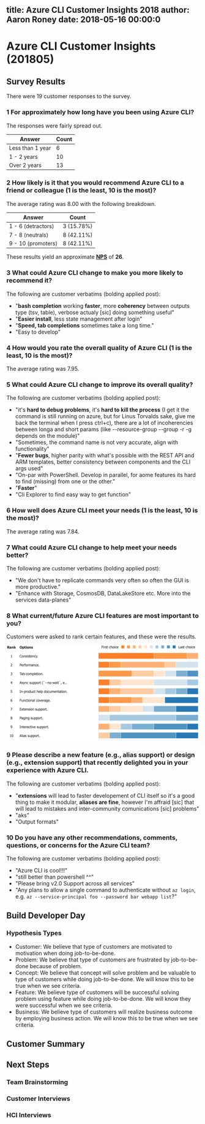 title: Azure CLI Customer Insights 2018
author: Aaron Roney
date: 2018-05-16 00:00:0
---
<!-- toc -->

# Azure CLI Customer Insights (201805)

## Survey Results

There were 19 customer responses to the survey.

### 1 For approximately how long have you been using Azure CLI?

The responses were fairly spread out.

| Answer           | Count |
|------------------|-------|
| Less than 1 year | 6     |
| 1 - 2 years      | 10    |
| Over 2 years     | 13    |

### 2 How likely is it that you would recommend Azure CLI to a friend or colleague (1 is the least, 10 is the most)?

The average rating was 8.00 with the following breakdown.

| Answer             | Count      |
|--------------------|------------|
| 1 - 6 (detractors) | 3 (15.78%) |
| 7 - 8 (neutrals)   | 8 (42.11%) |
| 9 - 10 (promoters) | 8 (42.11%) |

These results yield an approximate [**NPS**](https://en.wikipedia.org/wiki/Net_Promoter) of **26**.

### 3 What could Azure CLI change to make you more likely to recommend it?

The following are customer verbatims (bolding applied post):
* "**bash completion** working **faster**, more **coherency** between outputs type (tsv, table), verbose actualy [sic] doing something useful"
* "**Easier install**, less state management after login"
* "**Speed, tab completions** sometimes take a long time."
* "Easy to develop"

### 4 How would you rate the overall quality of Azure CLI (1 is the least, 10 is the most)?

The average rating was 7.95.

### 5 What could Azure CLI change to improve its overall quality?

The following are customer verbatims (bolding applied post):
* "it's **hard to debug problems**, it's **hard to kill the process** (I get it the command is still running on azure, but for Linus Torvalds sake, give me back the terminal when I press ctrl+c), there are a lot of incoherencies between longa and short params (like --resource-group --group -r -g depends on the module)"
* "Sometimes, the command name is not very accurate, align with functionality"
* "**Fewer bugs**, higher parity with what's possible with the REST API and ARM templates, better consistency between components and the CLI args used"
* "On-par with PowerShell. Develop in parallel, for aome features its hard to find (missing) from one or the other."
* "**Faster**"
* "Cli Explorer to find easy way to get function"

### 6 How well does Azure CLI meet your needs (1 is the least, 10 is the most)?

The average rating was 7.84.

### 7 What could Azure CLI change to help meet your needs better?

The following are customer verbatims (bolding applied post):
* "We don't have to replicate commands very often so often the GUI is more productive."
* "Enhance with Storage, CosmosDB, DataLakeStore etc. More into the services data-planes"

### 8 What current/future Azure CLI features are most important to you?

Customers were asked to rank certain features, and these were the results.

![Feature Ranking](index/FeatureRanking.png)

### 9 Please describe a new feature (e.g., alias support) or design (e.g., extension support) that recently delighted you in your experience with Azure CLI.

The following are customer verbatims (bolding applied post):
* "**extensions** will lead to faster developement of CLI itself so it's a good thing to make it modular, **aliases are fine**, however I'm affraid [sic] that will lead to mistakes and inter-community comunications [sic] problems"
* "aks"
* "Output formats"

### 10 Do you have any other recommendations, comments, questions, or concerns for the Azure CLI team?

The following are customer verbatims (bolding applied post):
* "Azure CLI is cool!!!"
* "still better than powershell ^^"
* "Please bring v2.0 Support across all services"
* "Any plans to allow a single command to authenticate without `az login`, e.g. `az --service-principal foo --password bar webapp list`?"

## Build Developer Day

### Hypothesis Types

* Customer: We believe that type of customers are motivated to motivation when doing job-to-be-done.
* Problem: We believe that type of customers are frustrated by job-to-be-done because of problem.
* Concept: We believe that concept will solve problem and be valuable to type of customers while doing job-to-be-done.  We will know this to be true when we see criteria.
* Feature: We believe type of customers will be successful solving problem using feature while doing job-to-be-done.  We will know they were successful when we see criteria.
* Business: We believe type of customers will realize business outcome by employing business action.  We will know this to be true when we see criteria.

## Customer Summary

## Next Steps

### Team Brainstorming

### Customer Interviews

### HCI Interviews